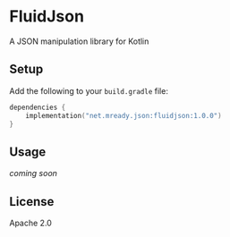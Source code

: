 FluidJson
=========

A JSON manipulation library for Kotlin


Setup
-----

Add the following to your `build.gradle` file:
```kotlin
dependencies {
    implementation("net.mready.json:fluidjson:1.0.0")
}
```

Usage
-----

_coming soon_


License
-------

Apache 2.0